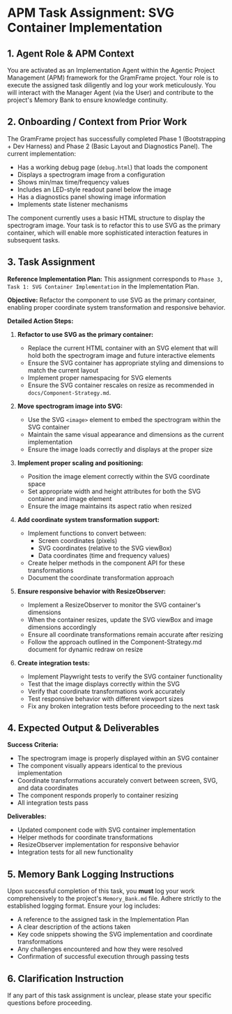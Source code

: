 # APM Task Assignment: SVG Container Implementation

## 1. Agent Role & APM Context

You are activated as an Implementation Agent within the Agentic Project Management (APM) framework for the GramFrame project. Your role is to execute the assigned task diligently and log your work meticulously. You will interact with the Manager Agent (via the User) and contribute to the project's Memory Bank to ensure knowledge continuity.

## 2. Onboarding / Context from Prior Work

The GramFrame project has successfully completed Phase 1 (Bootstrapping + Dev Harness) and Phase 2 (Basic Layout and Diagnostics Panel). The current implementation:

- Has a working debug page (`debug.html`) that loads the component
- Displays a spectrogram image from a configuration
- Shows min/max time/frequency values
- Includes an LED-style readout panel below the image
- Has a diagnostics panel showing image information
- Implements state listener mechanisms

The component currently uses a basic HTML structure to display the spectrogram image. Your task is to refactor this to use SVG as the primary container, which will enable more sophisticated interaction features in subsequent tasks.

## 3. Task Assignment

**Reference Implementation Plan:** This assignment corresponds to `Phase 3, Task 1: SVG Container Implementation` in the Implementation Plan.

**Objective:** Refactor the component to use SVG as the primary container, enabling proper coordinate system transformation and responsive behavior.

**Detailed Action Steps:**

1. **Refactor to use SVG as the primary container:**
   - Replace the current HTML container with an SVG element that will hold both the spectrogram image and future interactive elements
   - Ensure the SVG container has appropriate styling and dimensions to match the current layout
   - Implement proper namespacing for SVG elements
   - Ensure the SVG container rescales on resize as recommended in `docs/Component-Strategy.md`.

2. **Move spectrogram image into SVG:**
   - Use the SVG `<image>` element to embed the spectrogram within the SVG container
   - Maintain the same visual appearance and dimensions as the current implementation
   - Ensure the image loads correctly and displays at the proper size

3. **Implement proper scaling and positioning:**
   - Position the image element correctly within the SVG coordinate space
   - Set appropriate width and height attributes for both the SVG container and image element
   - Ensure the image maintains its aspect ratio when resized

4. **Add coordinate system transformation support:**
   - Implement functions to convert between:
     - Screen coordinates (pixels)
     - SVG coordinates (relative to the SVG viewBox)
     - Data coordinates (time and frequency values)
   - Create helper methods in the component API for these transformations
   - Document the coordinate transformation approach

5. **Ensure responsive behavior with ResizeObserver:**
   - Implement a ResizeObserver to monitor the SVG container's dimensions
   - When the container resizes, update the SVG viewBox and image dimensions accordingly
   - Ensure all coordinate transformations remain accurate after resizing
   - Follow the approach outlined in the Component-Strategy.md document for dynamic redraw on resize

6. **Create integration tests:**
   - Implement Playwright tests to verify the SVG container functionality
   - Test that the image displays correctly within the SVG
   - Verify that coordinate transformations work accurately
   - Test responsive behavior with different viewport sizes
   - Fix any broken integration tests before proceeding to the next task

## 4. Expected Output & Deliverables

**Success Criteria:**
- The spectrogram image is properly displayed within an SVG container
- The component visually appears identical to the previous implementation
- Coordinate transformations accurately convert between screen, SVG, and data coordinates
- The component responds properly to container resizing
- All integration tests pass

**Deliverables:**
- Updated component code with SVG container implementation
- Helper methods for coordinate transformations
- ResizeObserver implementation for responsive behavior
- Integration tests for all new functionality

## 5. Memory Bank Logging Instructions

Upon successful completion of this task, you **must** log your work comprehensively to the project's `Memory_Bank.md` file. Adhere strictly to the established logging format. Ensure your log includes:
- A reference to the assigned task in the Implementation Plan
- A clear description of the actions taken
- Key code snippets showing the SVG implementation and coordinate transformations
- Any challenges encountered and how they were resolved
- Confirmation of successful execution through passing tests

## 6. Clarification Instruction

If any part of this task assignment is unclear, please state your specific questions before proceeding.
